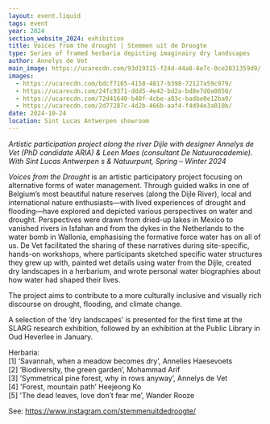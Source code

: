 ```yaml
---
layout: event.liquid
tags: event
year: 2024
section_website_2024: exhibition
title: Voices from the drought | Stemmen uit de Droogte
type: Series of framed herbaria depicting imaginairy dry landscapes
author: Annelys de Vet
main_image: https://ucarecdn.com/93d19315-f24d-44a8-8e7c-0ce2831359d9/
images:
  - https://ucarecdn.com/bdcf7165-4158-4817-b398-72127a59c979/
  - https://ucarecdn.com/24fc9371-ddd5-4e42-bd2a-bd8e7d0a0850/
  - https://ucarecdn.com/72d41640-b40f-4cbe-a83c-badbe0e12ba9/
  - https://ucarecdn.com/2d77287c-4d2b-466b-aaf4-f4d94e3a010b/
date: 2024-10-24
location: Sint Lucas Antwerpen showroom
---
```

*Artistic participation project along the river Dijle with designer Annelys de Vet (PhD candidate ARIA) & Leen Maes (consultant De Natuuracademie). With Sint Lucas Antwerpen s & Natuurpunt, Spring – Winter 2024*

*Voices from the Drought* is an artistic participatory project focusing on alternative forms of water management. Through guided walks in one of Belgium’s most beautiful nature reserves (along the Dijle River), local and international nature enthusiasts—with lived experiences of drought and flooding—have explored and depicted various perspectives on water and drought. Perspectives were drawn from dried-up lakes in Mexico to vanished rivers in Isfahan and from the dykes in the Netherlands to the water bomb in Wallonia, emphasising the formative force water has on all of us. De Vet facilitated the sharing of these narratives during site-specific, hands-on workshops, where participants sketched specific water structures they grew up with, painted wet details using water from the Dijle, created dry landscapes in a herbarium, and wrote personal water biographies about how water had shaped their lives.

The project aims to contribute to a more culturally inclusive and visually rich discourse on drought, flooding, and climate change. 

A selection of the ‘dry landscapes’ is presented for the first time at the SLARG research exhibition, followed by an exhibition at the Public Library in Oud Heverlee in January.

Herbaria:\
\[1] ’Savannah, when a meadow becomes dry’, Annelies Haesevoets\
\[2] ‘Biodiversity, the green garden’, Mohammad Arif\
\[3] ’Symmetrical pine forest, why in rows anyway’, Annelys de Vet\
\[4] 'Forest, mountain path’ Heejeong Ko\
\[5] 'The dead leaves, love don’t fear me’, Wander Rooze

See: https://www.instagram.com/stemmenuitdedroogte/
